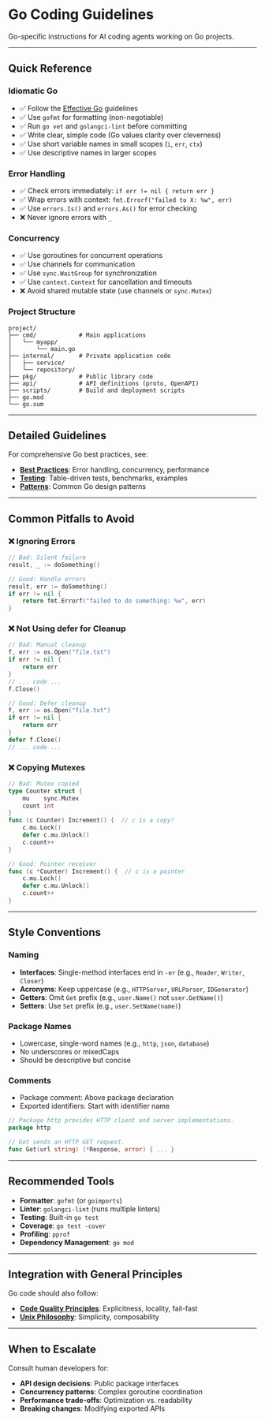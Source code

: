 # Go Coding Guidelines

Go-specific instructions for AI coding agents working on Go projects.

---

## Quick Reference

### Idiomatic Go
- ✅ Follow the [Effective Go](https://go.dev/doc/effective_go) guidelines
- ✅ Use `gofmt` for formatting (non-negotiable)
- ✅ Run `go vet` and `golangci-lint` before committing
- ✅ Write clear, simple code (Go values clarity over cleverness)
- ✅ Use short variable names in small scopes (`i`, `err`, `ctx`)
- ✅ Use descriptive names in larger scopes

### Error Handling
- ✅ Check errors immediately: `if err != nil { return err }`
- ✅ Wrap errors with context: `fmt.Errorf("failed to X: %w", err)`
- ✅ Use `errors.Is()` and `errors.As()` for error checking
- ❌ Never ignore errors with `_`

### Concurrency
- ✅ Use goroutines for concurrent operations
- ✅ Use channels for communication
- ✅ Use `sync.WaitGroup` for synchronization
- ✅ Use `context.Context` for cancellation and timeouts
- ❌ Avoid shared mutable state (use channels or `sync.Mutex`)

### Project Structure
```
project/
├── cmd/            # Main applications
│   └── myapp/
│       └── main.go
├── internal/       # Private application code
│   ├── service/
│   └── repository/
├── pkg/            # Public library code
├── api/            # API definitions (proto, OpenAPI)
├── scripts/        # Build and deployment scripts
├── go.mod
└── go.sum
```

---

## Detailed Guidelines

For comprehensive Go best practices, see:
- **[Best Practices](./best-practices.md)**: Error handling, concurrency, performance
- **[Testing](./testing.md)**: Table-driven tests, benchmarks, examples
- **[Patterns](./patterns.md)**: Common Go design patterns

---

## Common Pitfalls to Avoid

### ❌ Ignoring Errors
```go
// Bad: Silent failure
result, _ := doSomething()

// Good: Handle errors
result, err := doSomething()
if err != nil {
    return fmt.Errorf("failed to do something: %w", err)
}
```

### ❌ Not Using defer for Cleanup
```go
// Bad: Manual cleanup
f, err := os.Open("file.txt")
if err != nil {
    return err
}
// ... code ...
f.Close()

// Good: Defer cleanup
f, err := os.Open("file.txt")
if err != nil {
    return err
}
defer f.Close()
// ... code ...
```

### ❌ Copying Mutexes
```go
// Bad: Mutex copied
type Counter struct {
    mu    sync.Mutex
    count int
}
func (c Counter) Increment() {  // c is a copy!
    c.mu.Lock()
    defer c.mu.Unlock()
    c.count++
}

// Good: Pointer receiver
func (c *Counter) Increment() {  // c is a pointer
    c.mu.Lock()
    defer c.mu.Unlock()
    c.count++
}
```

---

## Style Conventions

### Naming
- **Interfaces**: Single-method interfaces end in `-er` (e.g., `Reader`, `Writer`, `Closer`)
- **Acronyms**: Keep uppercase (e.g., `HTTPServer`, `URLParser`, `IDGenerator`)
- **Getters**: Omit `Get` prefix (e.g., `user.Name()` not `user.GetName()`)
- **Setters**: Use `Set` prefix (e.g., `user.SetName(name)`)

### Package Names
- Lowercase, single-word names (e.g., `http`, `json`, `database`)
- No underscores or mixedCaps
- Should be descriptive but concise

### Comments
- Package comment: Above package declaration
- Exported identifiers: Start with identifier name
```go
// Package http provides HTTP client and server implementations.
package http

// Get sends an HTTP GET request.
func Get(url string) (*Response, error) { ... }
```

---

## Recommended Tools

- **Formatter**: `gofmt` (or `goimports`)
- **Linter**: `golangci-lint` (runs multiple linters)
- **Testing**: Built-in `go test`
- **Coverage**: `go test -cover`
- **Profiling**: `pprof`
- **Dependency Management**: `go mod`

---

## Integration with General Principles

Go code should also follow:
- **[Code Quality Principles](../general/code-quality.md)**: Explicitness, locality, fail-fast
- **[Unix Philosophy](../general/unix-philosophy.md)**: Simplicity, composability

---

## When to Escalate

Consult human developers for:
- **API design decisions**: Public package interfaces
- **Concurrency patterns**: Complex goroutine coordination
- **Performance trade-offs**: Optimization vs. readability
- **Breaking changes**: Modifying exported APIs

